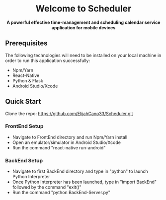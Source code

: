 <div align="center">
  
#  Welcome to Scheduler  

__A powerful effective time-management and scheduling calendar service application for mobile devices__

</div>

## Prerequisites  
The following technologies will need to be installed on your local machine in order to run this application successfully:
*   Npm/Yarn  
*   React-Native  
*   Python & Flask  
*   Android Studio/Xcode  

## Quick Start
Clone the repo: https://github.com/ElijahCano33/Scheduler.git  
### FrontEnd Setup
*   Navigate to FrontEnd directory and run Npm/Yarn install
*   Open an emulator/simulator in Android Studio/Xcode
*   Run the command "react-native run-android"  
### BackEnd Setup
*   Navigate to first BackEnd directory and type in "python" to launch Python Interpreter
*   Once Python Interpreter has been launched, type in "import BackEnd" followed by the command "exit()"
*   Run the command "python BackEnd-Server.py"

